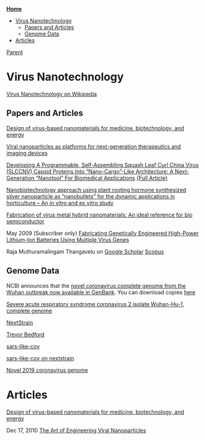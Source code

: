 <!-- START doctoc generated TOC please keep comment here to allow auto update -->
<!-- DON'T EDIT THIS SECTION, INSTEAD RE-RUN doctoc TO UPDATE -->
**[Home](#pages/blog/cv19/index)**

- [Virus Nanotechnology](#virus-nanotechnology)
  - [Papers and Articles](#papers-and-articles)
  - [Genome Data](#genome-data)
- [Articles](#articles)

<!-- END doctoc generated TOC please keep comment here to allow auto update -->

[Parent](#pages/blog/cv19/index)

# Virus Nanotechnology

[Virus Nanotechnology on Wikipedia](https://en.wikipedia.org/wiki/Virus_nanotechnology)


## Papers and Articles

[Design of virus-based nanomaterials for medicine, biotechnology, and energy](https://www.ncbi.nlm.nih.gov/pmc/articles/PMC5068136/)

[Viral nanoparticles as platforms for next-generation therapeutics and imaging devices](https://www.ncbi.nlm.nih.gov/pmc/articles/PMC2948632/)

[Developing A Programmable, Self-Assembling Squash Leaf Curl China Virus (SLCCNV) Capsid Proteins Into “Nano-Cargo”-Like Architecture: A Next-Generation “Nanotool” For Biomedical Applications](https://www.biorxiv.org/content/10.1101/338269v1) [{Full Article}](https://www.biorxiv.org/content/10.1101/338269v1.full)


[Nanobiotechnology approach using plant rooting hormone synthesized silver nanoparticle as “nanobullets” for the dynamic applications in horticulture – An in vitro and ex vitro study](https://www.sciencedirect.com/science/article/pii/S1878535216301666)


[Fabrication of virus metal hybrid nanomaterials: An ideal reference for bio semiconductor](https://www.sciencedirect.com/science/article/pii/S1878535218301540?via%3Dihub)



May 2009 (Subscriber only)
[Fabricating Genetically Engineered High-Power Lithium-Ion Batteries Using Multiple Virus Genes](https://science.sciencemag.org/content/324/5930/1051)


Raja Muthuramalingam Thangavelu on [Google Scholar](https://scholar.google.com/scholar?q=Raja+Muthuramalingam+Thangavelu+) [Scopus](https://www.scopus.com/authid/detail.uri?authorId=56979919300)



## Genome Data 

NCBI announces that the [novel coronavirus complete genome from the Wuhan outbreak now available in GenBank](https://ncbiinsights.ncbi.nlm.nih.gov/2020/01/13/novel-coronavirus/).  You can download copies [here](https://www.ncbi.nlm.nih.gov/sars-cov-2/)

[Severe acute respiratory syndrome coronavirus 2 isolate Wuhan-Hu-1, complete genome](https://www.ncbi.nlm.nih.gov/nuccore/MN908947.3?report=genbank)

[NextStrain](https://nextstrain.org/)

[Trevor Bedford](https://bedford.io/team/trevor-bedford/)

[sars-like-cov](https://github.com/blab/sars-like-cov)

[sars-like-cov on nextstrain](https://nextstrain.org/groups/blab/sars-like-cov)

[Novel 2019 coronavirus genome](https://virological.org/t/novel-2019-coronavirus-genome/319)

# Articles

[Design of virus-based nanomaterials for medicine, biotechnology, and energy](https://www.ncbi.nlm.nih.gov/pmc/articles/PMC5068136/)

Dec 17, 2010
[The Art of Engineering Viral Nanoparticles](https://www.ncbi.nlm.nih.gov/pmc/articles/PMC3156490/)


